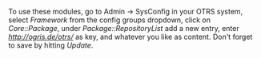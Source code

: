To use these modules, go to Admin -&gt; SysConfig in your OTRS system, select <i>Framework</i> from the config groups dropdown, click on <i>Core::Package</i>, under <i>Package::RepositoryList</i> add a new entry, enter <i>http://ogris.de/otrs/</i> as key, and whatever you like as content. Don't forget to save by hitting <i>Update</i>.
